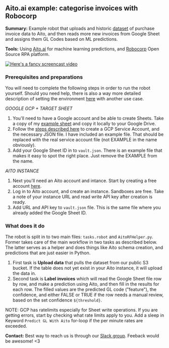 ## Aito.ai example: categorise invoices with Robocorp

**Summary:** Example robot that uploads and historic [dataset](https://www.kaggle.com/nikhil1011/predict-product-category-from-given-invoice) of purchase invoice data to Aito, and then reads more new invoices from Google Sheet and assigns them GL Codes based on ML predictions.

**Tools:** Using [Aito.ai](https://aito.ai) for machine learning predictions, and [Robocorp](https://robocorp.com/) Open Source RPA platform.

[![Here's a fancy screencast video](https://img.youtube.com/vi/tjWVnskjBlg/0.jpg)](http://www.youtube.com/watch?v=tjWVnskjBlg)

### Prerequisites and preparations

You will need to complete the following steps in order to run the robot yourself. Should you need help, there is also a way more detailed description of setting the environment [here](https://aito.document360.io/docs/aito-x-robocorp) with another use case.

*GOOGLE GCP + TARGET SHEET*

1. You'll need to have a Google account and be able to create Sheets. Take a copy of my [example sheet](https://docs.google.com/spreadsheets/d/1egc4-ka4G2R1piztdLWkj2qqflQcuoqxZBHffE3u8k0/edit?usp=sharing) and copy it locally to your Google Drive.
2. Follow the [steps described here](https://robocorp.com/docs/development-guide/google-sheets/interacting-with-google-sheets) to create a GCP Service Account, and the necessary JSON file. I have included an example file. That should be replaced with the real service account file (not EXAMPLE in the name obviously).
3. Add your Google Sheet ID in to `vault.json`. There is an example file that makes it easy to spot the right place. Just remove the EXAMPLE from the name.

*AITO INSTANCE*

1. Next you'll need an Aito account and intance. Start by creating a free account [here](https://aito.ai/sign-up/).
2. Log in to Aito account, and create an instance. Sandboxes are free. Take a note of your instance URL and read write API key after creation is ready.
3. Add URL and API key to `vault.json` file. This is the same file where you already added the Google Sheet ID.

### What does it do

The robot is split in to two main files: `tasks.robot` and `AitoRFHelper.py`. Former takes care of the main workflow in two tasks as described below. The latter serves as a helper and does things like Aito schema creation, and predictions that are just easier in Python.

1. First task is **Upload data** that pulls the dataset from our public S3 bucket. If the table does not yet exist in your Aito instance, it will upload the data in.
2. Second task is **Label invoices** which will read the Google Sheet file row by row, and make a prediction using Aito, and then fill in the results for each row. The filled values are the predicted GL code ("feature"), the confidence, and either FALSE or TRUE if the row needs a manual review, based on the set confidence `${threshold}`.

NOTE: GCP has ratelimits especially for Sheet write operations. If you are getting errors, start by checking what rate limits apply to you. Add a sleep in Keyword `Predict GL With Aito` for-loop if the per minute rates are exceeded.

**Contact:** Best way to reach us is through our [Slack group](https://aito.ai/join-slack/). Feeback would be awesome! <3